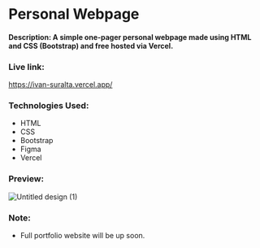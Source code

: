 # Personal Webpage

#### Description: A simple one-pager personal webpage made using HTML and CSS (Bootstrap) and free hosted via Vercel.

### Live link:
https://ivan-suralta.vercel.app/

### Technologies Used:
- HTML
- CSS
- Bootstrap
- Figma
- Vercel

### Preview:
![Untitled design (1)](https://github.com/ivanovich18/Personal-Website/assets/88656474/0f77d4cd-5692-47d9-a265-f9371b02931f)

### Note:
- Full portfolio website will be up soon.
